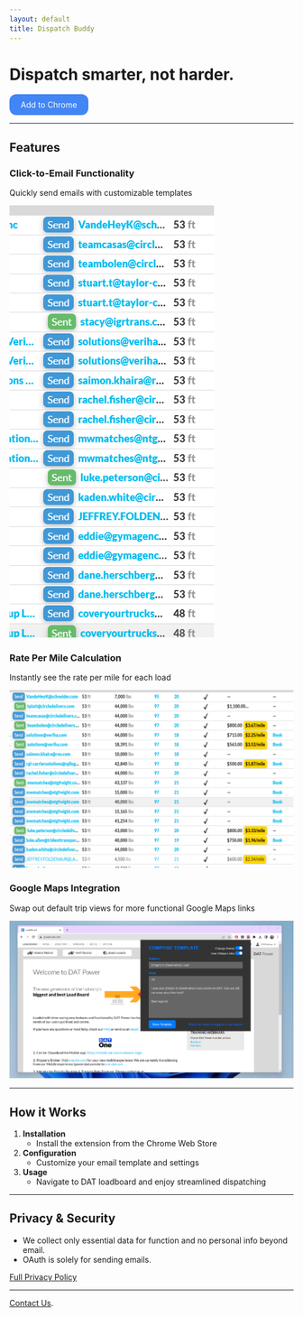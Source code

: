 ```yaml
---
layout: default
title: Dispatch Buddy
---
```


# Dispatch smarter, not harder.

<a href="https://chrome.google.com/webstore/detail/dispatch-buddy/dpkeilaifcjgjpblgclmloaemfeioajg?hl=en&authuser=0" style="background-color: #4285F4; color: white; padding: 10px 20px; text-align: center; text-decoration: none; display: inline-block; border-radius: 12px;">Add to Chrome</a>

---

## Features

### Click-to-Email Functionality
Quickly send emails with customizable templates

![Click-to-Email](/assets/click-to-email.png)

### Rate Per Mile Calculation
Instantly see the rate per mile for each load

![Rate Calculation](/assets/rate-calculation.png)

### Google Maps Integration
Swap out default trip views for more functional Google Maps links

![Google Maps](/assets/google-maps.png)

---

## How it Works

1. **Installation**
    - Install the extension from the Chrome Web Store
2. **Configuration**
    - Customize your email template and settings
3. **Usage**
    - Navigate to DAT loadboard and enjoy streamlined dispatching

---

## Privacy & Security

- We collect only essential data for function and no personal info beyond email.
- OAuth is solely for sending emails.
  
[Full Privacy Policy](./privacy-policy.html)

---

[Contact Us](mailto:iggydispatch@gmail.com).